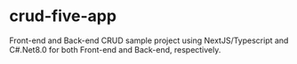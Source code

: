 # crud-five-app
Front-end and Back-end CRUD sample project using NextJS/Typescript and C#.Net8.0 for both Front-end and Back-end, respectively.
